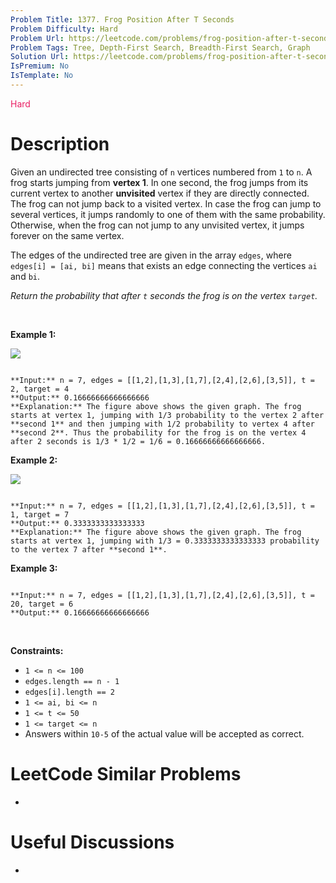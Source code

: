 ```yaml
---
Problem Title: 1377. Frog Position After T Seconds
Problem Difficulty: Hard
Problem Url: https://leetcode.com/problems/frog-position-after-t-seconds/
Problem Tags: Tree, Depth-First Search, Breadth-First Search, Graph
Solution Url: https://leetcode.com/problems/frog-position-after-t-seconds/solution/
IsPremium: No
IsTemplate: No
---
```


<span style="color: rgb(233, 30, 99);">Hard</span>

# Description

Given an undirected tree consisting of `n` vertices numbered from `1` to `n`. A frog starts jumping from **vertex 1**. In one second, the frog jumps from its current vertex to another **unvisited** vertex if they are directly connected. The frog can not jump back to a visited vertex. In case the frog can jump to several vertices, it jumps randomly to one of them with the same probability. Otherwise, when the frog can not jump to any unvisited vertex, it jumps forever on the same vertex.


The edges of the undirected tree are given in the array `edges`, where `edges[i] = [ai, bi]` means that exists an edge connecting the vertices `ai` and `bi`.


*Return the probability that after `t` seconds the frog is on the vertex `target`.*


 


**Example 1:**


![](https://assets.leetcode.com/uploads/2020/02/20/frog_2.png)



```

**Input:** n = 7, edges = [[1,2],[1,3],[1,7],[2,4],[2,6],[3,5]], t = 2, target = 4
**Output:** 0.16666666666666666 
**Explanation:** The figure above shows the given graph. The frog starts at vertex 1, jumping with 1/3 probability to the vertex 2 after **second 1** and then jumping with 1/2 probability to vertex 4 after **second 2**. Thus the probability for the frog is on the vertex 4 after 2 seconds is 1/3 * 1/2 = 1/6 = 0.16666666666666666. 

```

**Example 2:**


**![](https://assets.leetcode.com/uploads/2020/02/20/frog_3.png)**



```

**Input:** n = 7, edges = [[1,2],[1,3],[1,7],[2,4],[2,6],[3,5]], t = 1, target = 7
**Output:** 0.3333333333333333
**Explanation:** The figure above shows the given graph. The frog starts at vertex 1, jumping with 1/3 = 0.3333333333333333 probability to the vertex 7 after **second 1**. 

```

**Example 3:**



```

**Input:** n = 7, edges = [[1,2],[1,3],[1,7],[2,4],[2,6],[3,5]], t = 20, target = 6
**Output:** 0.16666666666666666

```

 


**Constraints:**


* `1 <= n <= 100`
* `edges.length == n - 1`
* `edges[i].length == 2`
* `1 <= ai, bi <= n`
* `1 <= t <= 50`
* `1 <= target <= n`
* Answers within `10-5` of the actual value will be accepted as correct.




# LeetCode Similar Problems

- []()

# Useful Discussions

- []()
